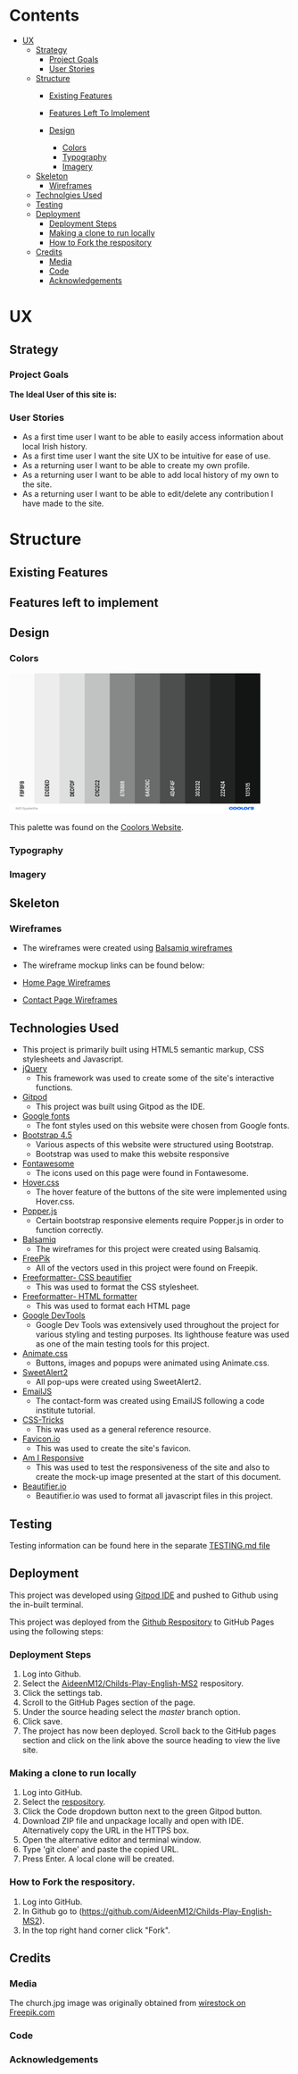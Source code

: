 # Contents
* [UX](#UX)
    * [Strategy](#Strategy)
       * [Project Goals](#Project-Goals)
       * [User Stories](#User-Stories) 
    * [Structure](#Structure)
       * [Existing Features](#Existing-Features) 
            
       * [Features Left To Implement](Feature-Left-To-Implement)  
       * [Design](#Design)
            * [Colors](#Colors)
            * [Typography](#Imagery)
            * [Imagery](#Imagery)    
    * [Skeleton](#Skeleton)
      * [Wireframes](#Wireframes)
    * [Technolgies Used](#Technologies-Used)
    * [Testing](#Testing)
    * [Deployment](#Deployment)
      * [Deployment Steps](#Deployment-Steps) 
      * [Making a clone to run locally](#Making-a-clone-to-run-locally)
      * [How to Fork the respository](#How-to-Fork-the-Respository)
    * [Credits](#Credits)
      * [Media](#Media)
      * [Code](#Code)
      * [Acknowledgements](#Acknowledgements)


# UX

## Strategy

### Project Goals



**The Ideal User of this site is:**
  

### User Stories

* As a first time user I want to be able to easily access information about local Irish history.
* As a first time user I want the site UX to be intuitive for ease of use. 
* As a returning user I want to be able to create my own profile.
* As a returning user I want to be able to add local history of my own to the site.
* As a returning user I want to be able to edit/delete any contribution I have made to the site. 

# Structure

## Existing Features




## Features left to implement




## Design

### Colors

 

<img src="documentation/doc-images/MS3palette.png" width="450" height="250" alt="milestone palette">

This palette was found on the [Coolors Website](https://coolors.co).



### Typography



### Imagery





## Skeleton

### Wireframes

* The wireframes were created using [Balsamiq wireframes](https://balsamiq.com/)

* The wireframe mockup links can be found below:

* [Home Page Wireframes](documentation/wireframes/MS3-home-wireframe.pdf)

* [Contact Page Wireframes](documentation/wireframes/MS3-contact-wireframe.pdf)




## Technologies Used
- This project is primarily built using HTML5 semantic markup, CSS stylesheets and Javascript.
- [jQuery](https://jquery.com/)
    - This framework was used to create some of the site's interactive functions.
- [Gitpod](https://gitpod.io)
    - This project was built using Gitpod as the IDE.
- [Google fonts](https://fonts.google.com/) 
    - The font styles used on this website were chosen from Google fonts.
- [Bootstrap 4.5](https://getbootstrap.com/)
   - Various aspects of this website were structured using Bootstrap.
   - Bootstrap was used to make this website responsive
- [Fontawesome](https://fontawesome.com/)
    - The icons used on this page were found in Fontawesome.
- [Hover.css](https://ianlunn.github.io/Hover/) 
    - The hover feature of the buttons of the site were implemented using Hover.css. 
- [Popper.js](https://popper.js.org/)
    - Certain bootstrap responsive elements require Popper.js in order to function correctly.
- [Balsamiq](https://balsamiq.com/)
    - The wireframes for this project were created using Balsamiq.
- [FreePik](https://www.freepik.com/)
    - All of the vectors used in this project were found on Freepik. 
- [Freeformatter- CSS beautifier](https://www.freeformatter.com/css-beautifier.html)
    - This was used to format the CSS stylesheet.
- [Freeformatter- HTML formatter](https://www.freeformatter.com/html-formatter.html)
    - This was used to format each HTML page
- [Google DevTools](https://developers.google.com/web/tools/chrome-devtools) 
    - Google Dev Tools was extensively used throughout the project for various styling and testing purposes. Its lighthouse feature was used as one of the main testing tools for this project.
- [Animate.css](https://animate.style/)
    - Buttons, images and popups were animated using Animate.css.
- [SweetAlert2](https://sweetalert2.github.io/)
    - All pop-ups were created using SweetAlert2.
- [EmailJS](https://www.emailjs.com/)
    - The contact-form was created using EmailJS following a code institute tutorial.
- [CSS-Tricks](https://css-tricks.com/)
    - This was used as a general reference resource.
- [Favicon.io](https://favicon.io/) 
    - This was used to create the site's favicon.
- [Am I Responsive](http://ami.responsivedesign.is/)
    - This was used to test the responsiveness of the site and also to create the mock-up image presented at the start of this document.
- [Beautifier.io](https://beautifier.io/)
    - Beautifier.io was used to format all javascript files in this project.

## Testing
Testing information can be found here in the separate [TESTING.md file](TESTING.md)

## Deployment
This project was developed using [Gitpod IDE](https://gitpod.io) and pushed to Github using the in-built terminal.

This project was deployed from the [Github Respository](https://github.com/AideenM12/Childs-Play-English-MS2) to GitHub Pages using the following steps:

### Deployment Steps

1. Log into Github.
2. Select the [AideenM12/Childs-Play-English-MS2](https://github.com/AideenM12/Childs-Play-English-MS2) respository.
3. Click the settings tab.
4. Scroll to the GitHub Pages section of the page.
5. Under the source heading select the *master* branch option.
6. Click save.
7. The project has now been deployed. Scroll back to the GitHub pages section and click on the link above the source heading to view the live site.

### Making a clone to run locally

1. Log into GitHub.
2. Select the [respository](https://github.com/AideenM12/Childs-Play-English-MS2).
3. Click the Code dropdown button next to the green Gitpod button.
4. Download ZIP file and unpackage locally and open with IDE. Alternatively copy the URL in the HTTPS box.
5. Open the alternative editor and terminal window.
6. Type 'git clone' and paste the copied URL.
7. Press Enter. A local clone will be created.

### How to Fork the respository.

1. Log into GitHub.
2. In Github go to (https://github.com/AideenM12/Childs-Play-English-MS2).
3. In the top right hand corner click "Fork".

## Credits

### Media
The church.jpg image was originally obtained from [wirestock on Freepik.com]('https://www.freepik.com/photos/vintage')


### Code


### Acknowledgements

